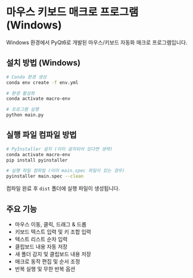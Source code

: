 # 마우스 키보드 매크로 프로그램 (Windows)

Windows 환경에서 PyQt6로 개발된 마우스/키보드 자동화 매크로 프로그램입니다.

## 설치 방법 (Windows)

```bash
# Conda 환경 생성
conda env create -f env.yml

# 환경 활성화
conda activate macro-env

# 프로그램 실행
python main.py
```

## 실행 파일 컴파일 방법

```bash
# PyInstaller 설치 (이미 설치되어 있다면 생략)
conda activate macro-env
pip install pyinstaller

# 실행 파일 컴파일 (이미 main.spec 파일이 있는 경우)
pyinstaller main.spec --clean
```

컴파일 완료 후 `dist` 폴더에 실행 파일이 생성됩니다.

## 주요 기능

- 마우스 이동, 클릭, 드래그 & 드롭
- 키보드 텍스트 입력 및 키 조합 입력
- 텍스트 리스트 순차 입력
- 클립보드 내용 자동 저장
- 새 폴더 감지 및 클립보드 내용 저장
- 매크로 동작 편집 및 순서 조정
- 반복 실행 및 무한 반복 옵션
